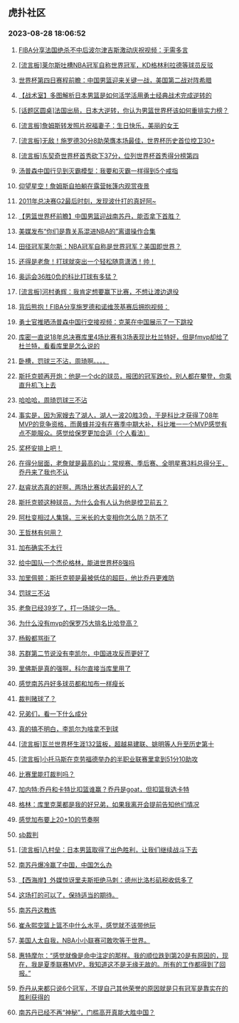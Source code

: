 ## 虎扑社区 
### 2023-08-28 18:06:52

1. [FIBA分享法国绝杀不中后波尔津吉斯激动庆祝视频：无需多言](https://bbs.hupu.com/61868321.html)

2. [[流言板]莱尔斯吐槽NBA冠军自称世界冠军，KD格林利拉德等球员反驳](https://bbs.hupu.com/61866082.html)

3. [世界杯第四日赛程前瞻：中国男篮迎来关键一战，美国第二战对阵希腊](https://bbs.hupu.com/61865913.html)

4. [【战术室】多图解析日本男篮是如何活学活用勇士经典战术完成逆转的](https://bbs.hupu.com/61865910.html)

5. [[话题区圆桌]法国出局，日本大逆转，你认为男篮世界杯该如何重排实力榜？](https://bbs.hupu.com/61866953.html)

6. [[流言板]詹姆斯转发照片祝福妻子：生日快乐，美丽的女王](https://bbs.hupu.com/61865496.html)

7. [[流言板]无敌！施罗德30分8助荣膺本场最佳，世界杯历史首位控卫30+](https://bbs.hupu.com/61865683.html)

8. [[流言板]东契奇世界杯首秀砍下37分，位列世界杯首秀得分榜第四](https://bbs.hupu.com/61865850.html)

9. [汤普森中国行见到灭霸模型：我要和灭霸一样得到5个戒指](https://bbs.hupu.com/61868971.html)

10. [仰望星空！詹姆斯自拍躺在露营帐篷内观赏夜景](https://bbs.hupu.com/61866975.html)

11. [2011年总决赛G2最后时刻，发现波什打的真好阿~](https://bbs.hupu.com/61865419.html)

12. [【男篮世界杯前瞻】中国男篮迎战南苏丹，能否拿下首胜？](https://bbs.hupu.com/61866221.html)

13. [美媒发布“你们是靠关系混进NBA的”离谱操作合集](https://bbs.hupu.com/61864097.html)

14. [田径冠军莱尔斯：NBA冠军自称是世界冠军？美国即世界？](https://bbs.hupu.com/61865826.html)

15. [还得是老詹！打球就突出一个轻松随意潇洒！帅！](https://bbs.hupu.com/61868784.html)

16. [奥运会36胜0负的科比打球有多猛？](https://bbs.hupu.com/61868842.html)

17. [[流言板]河村勇辉：我肯定想要赢下比赛，不想让渡边退役](https://bbs.hupu.com/61864217.html)

18. [背后熊抱！FIBA分享施罗德和诺维茨基赛后拥抱视频：](https://bbs.hupu.com/61866408.html)

19. [勇士官推晒汤普森中国行空接视频：克莱在中国展示了一下跳投](https://bbs.hupu.com/61868833.html)

20. [库密一直说18年总决赛库里4场比赛有3场表现比杜兰特好，但是fmvp却给了杜兰特，看看库里是怎么说的](https://bbs.hupu.com/61868143.html)

21. [卧槽，罚球三不沾，周琦啊。。。。](https://bbs.hupu.com/61870341.html)

22. [斯托克顿再开炮：他是一个dc的球员，报团的冠军跌价，别人都在攀登，你乘直升机飞上去](https://bbs.hupu.com/61867226.html)

23. [哈哈哈，周琦罚球三不沾](https://bbs.hupu.com/61870322.html)

24. [事实是，因为家嫂去了湖人，湖人一波20胜3负，于是科比才获得了08年MVP的竞争资格，而黄蜂并没有在赛季中期大补，科比唯一一个MVP感觉有点不能服众。感觉给保罗更加合适（个人看法）](https://bbs.hupu.com/61867425.html)

25. [奖杯安排上吧！](https://bbs.hupu.com/61870280.html)

26. [在得分层面，老詹就是最高的山：常规赛、季后赛、全明星赛3料总得分王，乔丹来了我也不认](https://bbs.hupu.com/61866761.html)

27. [赵睿状态真的好啊，两场比赛状态最好的人了](https://bbs.hupu.com/61870246.html)

28. [斯托克顿这种球员，为什么会有人认为他是控卫前五？](https://bbs.hupu.com/61868469.html)

29. [阿杜变相过人集锦，三米长的大变相你怎么防？防不了](https://bbs.hupu.com/61865111.html)

30. [王哲林有何用？](https://bbs.hupu.com/61871134.html)

31. [加布确实不太行](https://bbs.hupu.com/61870586.html)

32. [给中国队一个杰伦格林，能进世界杯8强吗](https://bbs.hupu.com/61869231.html)

33. [加里佩顿：斯托克顿是最被低估的超巨，他比乔丹更难防](https://bbs.hupu.com/61869519.html)

34. [罚球三不沾](https://bbs.hupu.com/61870335.html)

35. [老詹已经39岁了，打一场球少一场。](https://bbs.hupu.com/61870307.html)

36. [为什么没有mvp的保罗75大排名比哈登高？](https://bbs.hupu.com/61869373.html)

37. [杨毅都骂街了](https://bbs.hupu.com/61871191.html)

38. [苏群第二节说没有李凯尔，中国进攻反而更好了](https://bbs.hupu.com/61869978.html)

39. [里佛斯是真的强啊，科尔直接当库里用了](https://bbs.hupu.com/61868992.html)

40. [感觉南苏丹好多球员都和加布一样瘦长](https://bbs.hupu.com/61869987.html)

41. [裁判赌球了？](https://bbs.hupu.com/61870969.html)

42. [兄弟们，看一下什么成分](https://bbs.hupu.com/61870441.html)

43. [真的搞不明白，李凯尔为啥拿不到球](https://bbs.hupu.com/61870921.html)

44. [[流言板]瓦兰世界杯生涯132篮板，超越易建联、姚明等人升至历史第十](https://bbs.hupu.com/61865490.html)

45. [[流言板]小托马斯在克劳福德举办的半职业联赛里拿到51分10助攻](https://bbs.hupu.com/61865415.html)

46. [比赛里能打裁判吗？](https://bbs.hupu.com/61871001.html)

47. [加内特:乔丹和卡特比扣篮谁赢？乔丹是goat，但扣篮我选卡特](https://bbs.hupu.com/61869032.html)

48. [格林：库里克莱都是我的好兄弟，如果我离开会提前告知他们情况](https://bbs.hupu.com/61869262.html)

49. [感觉加布要上20+10的节奏啊](https://bbs.hupu.com/61869435.html)

50. [sb裁判](https://bbs.hupu.com/61871067.html)

51. [[流言板]八村垒：日本男篮取得了出色胜利，让我们继续战斗下去](https://bbs.hupu.com/61864482.html)

52. [南苏丹爆冷赢了中国，中国怎么办](https://bbs.hupu.com/61871212.html)

53. [【西海岸】外媒惊讶里夫斯拒绝马刺：德州比洛杉矶税收低多了](https://bbs.hupu.com/61869209.html)

54. [这场打的可以了，保持适当的期待。](https://bbs.hupu.com/61870505.html)

55. [南苏丹这教练](https://bbs.hupu.com/61870815.html)

56. [崔永熙空篮上篮不中什么水平，感觉就不该带他玩](https://bbs.hupu.com/61870122.html)

57. [美国人太自我，NBA小小联赛可敢吹等于世界。](https://bbs.hupu.com/61868830.html)

58. [惠特摩尔：“感觉就像是命中注定的那样。我的顺位跌到第20是有原因的，现在，我是夏季联赛MVP，我知道这不是无缘无故的。所有的工作都得到了回报。”](https://bbs.hupu.com/61869044.html)

59. [乔丹从来都只说6个冠军，不提自己其他荣誉的原因就是只有冠军是靠实在的胜利获得的](https://bbs.hupu.com/61869035.html)

60. [南苏丹已经不再“神秘”，门槛高开真能大胜中国？](https://bbs.hupu.com/61869158.html)

